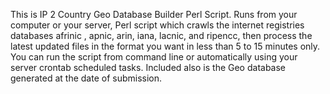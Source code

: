 This is IP 2 Country Geo Database Builder Perl Script. Runs from your computer or your server, Perl script which crawls the internet registries databases afrinic , apnic, arin, iana, lacnic, and ripencc, then process the latest updated files in the format you want in less than 5 to 15 minutes only. You can run the script from command line or automatically using your server crontab scheduled tasks. Included also is the Geo database generated at the date of submission.